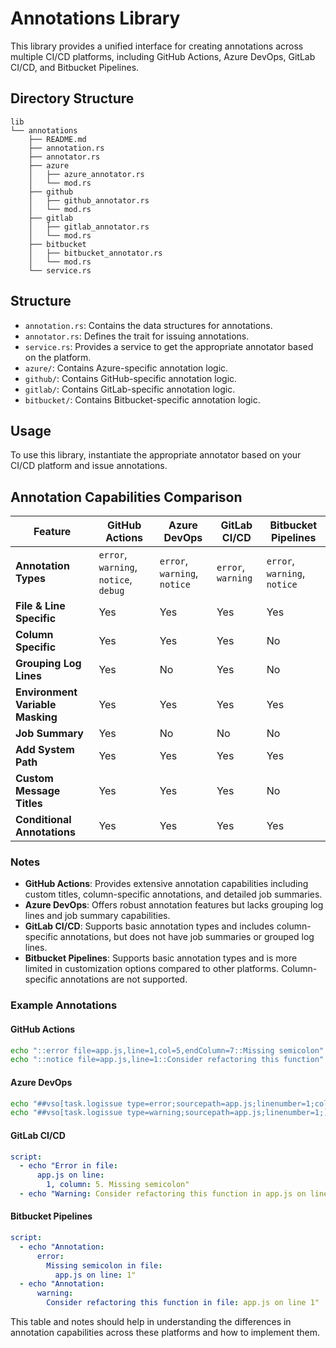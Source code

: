 # Annotations Library

This library provides a unified interface for creating annotations across multiple CI/CD platforms, including GitHub
Actions, Azure DevOps, GitLab CI/CD, and Bitbucket Pipelines.

## Directory Structure

```plaintext
lib
└── annotations
    ├── README.md
    ├── annotation.rs
    ├── annotator.rs
    ├── azure
    │   ├── azure_annotator.rs
    │   └── mod.rs
    ├── github
    │   ├── github_annotator.rs
    │   └── mod.rs
    ├── gitlab
    │   ├── gitlab_annotator.rs
    │   └── mod.rs
    ├── bitbucket
    │   ├── bitbucket_annotator.rs
    │   └── mod.rs
    └── service.rs
```

## Structure

- `annotation.rs`: Contains the data structures for annotations.
- `annotator.rs`: Defines the trait for issuing annotations.
- `service.rs`: Provides a service to get the appropriate annotator based on the platform.
- `azure/`: Contains Azure-specific annotation logic.
- `github/`: Contains GitHub-specific annotation logic.
- `gitlab/`: Contains GitLab-specific annotation logic.
- `bitbucket/`: Contains Bitbucket-specific annotation logic.

## Usage

To use this library, instantiate the appropriate annotator based on your CI/CD platform and issue annotations.

## Annotation Capabilities Comparison

| Feature                          | GitHub Actions                        | Azure DevOps                 | GitLab CI/CD       | Bitbucket Pipelines          |
|----------------------------------|---------------------------------------|------------------------------|--------------------|------------------------------|
| **Annotation Types**             | `error`, `warning`, `notice`, `debug` | `error`, `warning`, `notice` | `error`, `warning` | `error`, `warning`, `notice` |
| **File & Line Specific**         | Yes                                   | Yes                          | Yes                | Yes                          |
| **Column Specific**              | Yes                                   | Yes                          | Yes                | No                           |
| **Grouping Log Lines**           | Yes                                   | No                           | Yes                | No                           |
| **Environment Variable Masking** | Yes                                   | Yes                          | Yes                | Yes                          |
| **Job Summary**                  | Yes                                   | No                           | No                 | No                           |
| **Add System Path**              | Yes                                   | Yes                          | Yes                | Yes                          |
| **Custom Message Titles**        | Yes                                   | Yes                          | Yes                | No                           |
| **Conditional Annotations**      | Yes                                   | Yes                          | Yes                | Yes                          |

### Notes

- **GitHub Actions**: Provides extensive annotation capabilities including custom titles, column-specific annotations,
  and detailed job summaries.
- **Azure DevOps**: Offers robust annotation features but lacks grouping log lines and job summary capabilities.
- **GitLab CI/CD**: Supports basic annotation types and includes column-specific annotations, but does not have job
  summaries or grouped log lines.
- **Bitbucket Pipelines**: Supports basic annotation types and is more limited in customization options compared to
  other platforms. Column-specific annotations are not supported.

### Example Annotations

#### GitHub Actions

```bash
echo "::error file=app.js,line=1,col=5,endColumn=7::Missing semicolon"
echo "::notice file=app.js,line=1::Consider refactoring this function"
```

#### Azure DevOps

```bash
echo "##vso[task.logissue type=error;sourcepath=app.js;linenumber=1;columnnumber=5;endcolumnnumber=7;]Missing semicolon"
echo "##vso[task.logissue type=warning;sourcepath=app.js;linenumber=1;]Consider refactoring this function"
```

#### GitLab CI/CD

```yaml
script:
  - echo "Error in file:
      app.js on line:
        1, column: 5. Missing semicolon"
  - echo "Warning: Consider refactoring this function in app.js on line 1"
```

#### Bitbucket Pipelines

```yaml
script:
  - echo "Annotation:
      error:
        Missing semicolon in file:
          app.js on line: 1"
  - echo "Annotation:
      warning:
        Consider refactoring this function in file: app.js on line 1"
```

This table and notes should help in understanding the differences in annotation capabilities across these platforms and
how to implement them.
